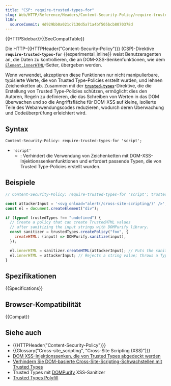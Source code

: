 ```yaml
---
title: "CSP: require-trusted-types-for"
slug: Web/HTTP/Reference/Headers/Content-Security-Policy/require-trusted-types-for
l10n:
  sourceCommit: 4d929bb0a021c7130d5a71a4bf505bcb8070378d
---
```


{{HTTPSidebar}}{{SeeCompatTable}}

Die HTTP-{{HTTPHeader("Content-Security-Policy")}} (CSP)-Direktive **`require-trusted-types-for`** {{experimental_inline}} weist Benutzeragenten an, die Daten zu kontrollieren, die an DOM-XSS-Senkenfunktionen, wie dem [`Element.innerHTML`](/de/docs/Web/API/Element/innerHTML)-Setter, übergeben werden.

Wenn verwendet, akzeptieren diese Funktionen nur nicht manipulierbare, typisierte Werte, die von Trusted Type-Policies erstellt wurden, und lehnen Zeichenketten ab. Zusammen mit der **[`trusted-types`](/de/docs/Web/HTTP/Reference/Headers/Content-Security-Policy/trusted-types)**-Direktive, die die Erstellung von Trusted Type-Policies schützen, ermöglicht dies den Autoren, Regeln zu definieren, die das Schreiben von Werten in das DOM überwachen und so die Angriffsfläche für DOM-XSS auf kleine, isolierte Teile des Webanwendungscodes reduzieren, wodurch deren Überwachung und Codeüberprüfung erleichtert wird.

## Syntax

```http
Content-Security-Policy: require-trusted-types-for 'script';
```

- `'script'`
  - : Verhindert die Verwendung von Zeichenketten mit DOM-XSS-Injektionssenkenfunktionen und erfordert passende Typen, die von Trusted Type-Policies erstellt wurden.

## Beispiele

```js
// Content-Security-Policy: require-trusted-types-for 'script'; trusted-types foo;

const attackerInput = '<svg onload="alert(/cross-site-scripting/)" />';
const el = document.createElement("div");

if (typeof trustedTypes !== "undefined") {
  // Create a policy that can create TrustedHTML values
  // after sanitizing the input strings with DOMPurify library.
  const sanitizer = trustedTypes.createPolicy("foo", {
    createHTML: (input) => DOMPurify.sanitize(input),
  });

  el.innerHTML = sanitizer.createHTML(attackerInput); // Puts the sanitized value into the DOM.
  el.innerHTML = attackerInput; // Rejects a string value; throws a TypeError.
}
```

## Spezifikationen

{{Specifications}}

## Browser-Kompatibilität

{{Compat}}

## Siehe auch

- {{HTTPHeader("Content-Security-Policy")}}
- {{Glossary("Cross-site_scripting", "Cross-Site Scripting (XSS)")}}
- [DOM XSS-Injektionssenken, die von Trusted Types abgedeckt werden](https://w3c.github.io/trusted-types/dist/spec/#injection-sinks)
- [Verhindern Sie DOM-basierte Cross-Site-Scripting-Schwachstellen mit Trusted Types](https://web.dev/articles/trusted-types)
- Trusted Types mit [DOMPurify](https://github.com/cure53/DOMPurify#what-about-dompurify-and-trusted-types) XSS-Sanitizer
- [Trusted Types Polyfill](https://github.com/w3c/trusted-types#polyfill)
